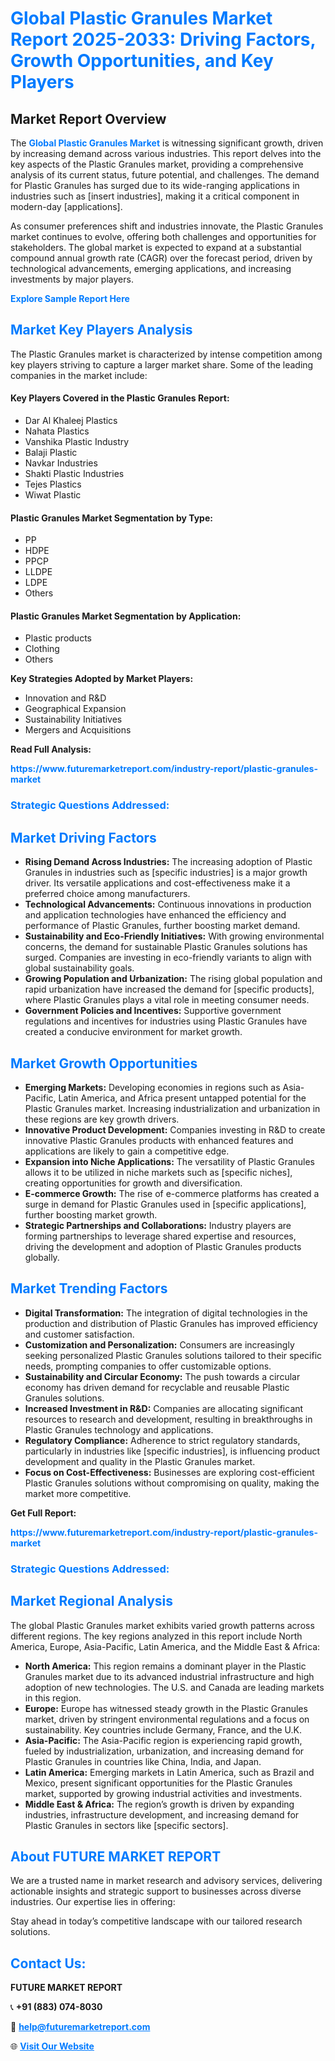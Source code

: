 <h1 style="color: #007BFF;">Global Plastic Granules Market Report 2025-2033: Driving Factors, Growth Opportunities, and Key Players</h1>

<section id="overview">
<h2>Market Report Overview</h2>
<p>The <a href="https://www.futuremarketreport.com/industry-report/plastic-granules-market" style="color: #007BFF; text-decoration: none;"><strong>Global Plastic Granules Market</strong></a> is witnessing significant growth, driven by increasing demand across various industries. This report delves into the key aspects of the Plastic Granules market, providing a comprehensive analysis of its current status, future potential, and challenges. The demand for Plastic Granules has surged due to its wide-ranging applications in industries such as [insert industries], making it a critical component in modern-day [applications].</p>
<p>As consumer preferences shift and industries innovate, the Plastic Granules market continues to evolve, offering both challenges and opportunities for stakeholders. The global market is expected to expand at a substantial compound annual growth rate (CAGR) over the forecast period, driven by technological advancements, emerging applications, and increasing investments by major players.</p>
</section>

<section id="overview">
<p><a href="https://www.futuremarketreport.com/request-sample/reportId=105576" style="color: #007BFF; text-decoration: none;"><strong>Explore Sample Report Here</strong></a></p>
</section>

<section id="key-players">
<h2 style="color: #007BFF;">Market Key Players Analysis</h2>
<p>The Plastic Granules market is characterized by intense competition among key players striving to capture a larger market share. Some of the leading companies in the market include:</p>
<h4>Key Players Covered in the Plastic Granules Report:</h4>
<ul><li>Dar Al Khaleej Plastics</li><li>Nahata Plastics</li><li>Vanshika Plastic Industry</li><li>Balaji Plastic</li><li>Navkar Industries</li><li>Shakti Plastic Industries</li><li>Tejes Plastics</li><li>Wiwat Plastic</li></ul>
<h4>Plastic Granules Market Segmentation by Type:</h4>
<ul><li>PP</li><li>HDPE</li><li>PPCP</li><li>LLDPE</li><li>LDPE</li><li>Others</li></ul>

<h4>Plastic Granules Market Segmentation by Application:</h4>
<ul><li>Plastic products</li><li>Clothing</li><li>Others</li></ul>
<p><strong>Key Strategies Adopted by Market Players:</strong></p>
<ul>
<li>Innovation and R&D</li>
<li>Geographical Expansion</li>
<li>Sustainability Initiatives</li>
<li>Mergers and Acquisitions</li>
</ul>
</section>

<section>
<p><strong>Read Full Analysis: </strong></p><a href="https://www.futuremarketreport.com/industry-report/plastic-granules-market" style="color: #007BFF; text-decoration: none;"><strong>https://www.futuremarketreport.com/industry-report/plastic-granules-market</strong></a>
<h3 style="color: #007BFF;">Strategic Questions Addressed:</h3>
</section>

<section id="driving-factors">
<h2 style="color: #007BFF;">Market Driving Factors</h2>
<ul>
<li><strong>Rising Demand Across Industries:</strong> The increasing adoption of Plastic Granules in industries such as [specific industries] is a major growth driver. Its versatile applications and cost-effectiveness make it a preferred choice among manufacturers.</li>
<li><strong>Technological Advancements:</strong> Continuous innovations in production and application technologies have enhanced the efficiency and performance of Plastic Granules, further boosting market demand.</li>
<li><strong>Sustainability and Eco-Friendly Initiatives:</strong> With growing environmental concerns, the demand for sustainable Plastic Granules solutions has surged. Companies are investing in eco-friendly variants to align with global sustainability goals.</li>
<li><strong>Growing Population and Urbanization:</strong> The rising global population and rapid urbanization have increased the demand for [specific products], where Plastic Granules plays a vital role in meeting consumer needs.</li>
<li><strong>Government Policies and Incentives:</strong> Supportive government regulations and incentives for industries using Plastic Granules have created a conducive environment for market growth.</li>
</ul>
</section>

<section id="growth-opportunities">
<h2 style="color: #007BFF;">Market Growth Opportunities</h2>
<ul>
<li><strong>Emerging Markets:</strong> Developing economies in regions such as Asia-Pacific, Latin America, and Africa present untapped potential for the Plastic Granules market. Increasing industrialization and urbanization in these regions are key growth drivers.</li>
<li><strong>Innovative Product Development:</strong> Companies investing in R&D to create innovative Plastic Granules products with enhanced features and applications are likely to gain a competitive edge.</li>
<li><strong>Expansion into Niche Applications:</strong> The versatility of Plastic Granules allows it to be utilized in niche markets such as [specific niches], creating opportunities for growth and diversification.</li>
<li><strong>E-commerce Growth:</strong> The rise of e-commerce platforms has created a surge in demand for Plastic Granules used in [specific applications], further boosting market growth.</li>
<li><strong>Strategic Partnerships and Collaborations:</strong> Industry players are forming partnerships to leverage shared expertise and resources, driving the development and adoption of Plastic Granules products globally.</li>
</ul>
</section>

<section id="trending-factors">
<h2 style="color: #007BFF;">Market Trending Factors</h2>
<ul>
<li><strong>Digital Transformation:</strong> The integration of digital technologies in the production and distribution of Plastic Granules has improved efficiency and customer satisfaction.</li>
<li><strong>Customization and Personalization:</strong> Consumers are increasingly seeking personalized Plastic Granules solutions tailored to their specific needs, prompting companies to offer customizable options.</li>
<li><strong>Sustainability and Circular Economy:</strong> The push towards a circular economy has driven demand for recyclable and reusable Plastic Granules solutions.</li>
<li><strong>Increased Investment in R&D:</strong> Companies are allocating significant resources to research and development, resulting in breakthroughs in Plastic Granules technology and applications.</li>
<li><strong>Regulatory Compliance:</strong> Adherence to strict regulatory standards, particularly in industries like [specific industries], is influencing product development and quality in the Plastic Granules market.</li>
<li><strong>Focus on Cost-Effectiveness:</strong> Businesses are exploring cost-efficient Plastic Granules solutions without compromising on quality, making the market more competitive.</li>
</ul>
</section>

<section>
<p><strong>Get Full Report: </strong></p><a href="https://www.futuremarketreport.com/industry-report/plastic-granules-market" style="color: #007BFF; text-decoration: none;"><strong>https://www.futuremarketreport.com/industry-report/plastic-granules-market</strong></a>
<h3 style="color: #007BFF;">Strategic Questions Addressed:</h3>
</section>


<section id="regional-analysis">
<h2 style="color: #007BFF;">Market Regional Analysis</h2>
<p>The global Plastic Granules market exhibits varied growth patterns across different regions. The key regions analyzed in this report include North America, Europe, Asia-Pacific, Latin America, and the Middle East & Africa:</p>
<ul>
<li><strong>North America:</strong> This region remains a dominant player in the Plastic Granules market due to its advanced industrial infrastructure and high adoption of new technologies. The U.S. and Canada are leading markets in this region.</li>
<li><strong>Europe:</strong> Europe has witnessed steady growth in the Plastic Granules market, driven by stringent environmental regulations and a focus on sustainability. Key countries include Germany, France, and the U.K.</li>
<li><strong>Asia-Pacific:</strong> The Asia-Pacific region is experiencing rapid growth, fueled by industrialization, urbanization, and increasing demand for Plastic Granules in countries like China, India, and Japan.</li>
<li><strong>Latin America:</strong> Emerging markets in Latin America, such as Brazil and Mexico, present significant opportunities for the Plastic Granules market, supported by growing industrial activities and investments.</li>
<li><strong>Middle East & Africa:</strong> The region’s growth is driven by expanding industries, infrastructure development, and increasing demand for Plastic Granules in sectors like [specific sectors].</li>
</ul>
</section>

<footer>
<h2 style="color: #007BFF;">About FUTURE MARKET REPORT</h2>
<p>We are a trusted name in market research and advisory services, delivering actionable insights and strategic support to businesses across diverse industries. Our expertise lies in offering:</p>

<p>Stay ahead in today’s competitive landscape with our tailored research solutions.</p>

<h2 style="color: #007BFF;">Contact Us:</h2>
<p><strong>FUTURE MARKET REPORT</strong></p>
<p>📞 <strong>+91 (883) 074-8030</strong></p>
<p>📧 <strong><a href="mailto:help@futuremarketreport.com" style="color: #007BFF;">help@futuremarketreport.com</a></strong></p>
<p>🌐 <strong><a href="https://www.futuremarketreport.com/" style="color: #007BFF;">Visit Our Website</a></strong></p>
</footer>